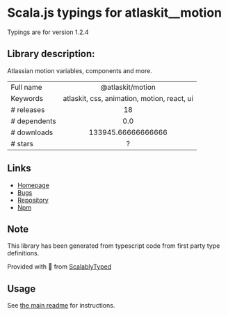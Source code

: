 
# Scala.js typings for atlaskit__motion

Typings are for version 1.2.4

## Library description:
Atlassian motion variables, components and more.

|                    |                 |
| ------------------ | :-------------: |
| Full name          | @atlaskit/motion |
| Keywords           | atlaskit, css, animation, motion, react, ui |
| # releases         | 18 |
| # dependents       | 0.0 |
| # downloads        | 133945.66666666666 |
| # stars            | ? |

## Links
- [Homepage](https://atlaskit.atlassian.com/packages/design-system/motion)
- [Bugs](https://bitbucket.org/atlassian/atlassian-frontend-mirror/issues)
- [Repository](https://bitbucket.org/atlassian/atlassian-frontend-mirror)
- [Npm](https://www.npmjs.com/package/%40atlaskit%2Fmotion)
    


## Note
This library has been generated from typescript code from first party type definitions.

Provided with :purple_heart: from [ScalablyTyped](https://github.com/oyvindberg/ScalablyTyped)

## Usage
See [the main readme](../../readme.md) for instructions.


